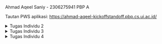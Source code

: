 Ahmad Aqeel Saniy - 2306275941
PBP A

Tautan PWS aplikasi: https://ahmad-aqeel-kickoffstandoff.pbp.cs.ui.ac.id/

<details>
<summary> Tugas Individu 2</summary>

Jawaban pertanyaan:


I. Jelaskan bagaimana cara kamu mengimplementasikan checklist di atas secara step-by-step


    1. Membuat proyek Django baru.
        Untuk membuat proyek Django baru, pertama saya membuat direktori baru untuk proyek Django tersebut.
        Kemudian saya mengunduh dependencies setelah mengaktifkan virtual environment.
        Lalu di command prompt, saya membuat proyek baru dengan perintah `django-admin startproject kickoff_standoff .`
        Setelah itu, dibuatlah file .env dan .env.prod dengan konfigurasi yang ditentukan dari email Fasilkom UI.
        Selanjutnya, ditambahkan konfigurasi tertentu pada file settings.py untuk mencakup environment variables, allowed host, production, dan database.
        Akhirnya, saya mengunggah proyek Django ke repository GitHub dan ke PWS setelah menambahkan berkas .gitignore.

    2. Membuat aplikasi dengan nama main pada proyek tersebut.
        Untuk membuat aplikasi dengan nama main, saya mengaktifkan virtual environment di direktori proyek.
        Lalu dijalankan perintah `python manage.py startapp main` dalam command prompt di direktori proyek.
        Django akan otomatis membuat aplikasi main, sehingga saya hanya menambahkan aplikasi main ke dalam variabel INSTALLED_APPS dalam settings.py di direktori kickoff_standoff

    3. Melakukan routing pada proyek agar dapat menjalankan aplikasi main.
        Pertama, dalam direktori proyek kickoff_standoff, saya membuka file urls.py dan mengimpor fungsi include dari django.urls.
        Kemudian, saya menambahkan rute URL yang mengarah ke tampilan aplikasi main di dalam list urlpatterns.

    4. Membuat model pada aplikasi main dengan nama Product dan memiliki atribut wajib.
        Saya membuka file models.py dalam aplikasi main, lalu mengimpor models dari django.db.
        Lalu dibuatlah class model dengan nama Product, yang memiliki setiap atribut wajib didalamnya.
        Saya juga menambahkan beberapa atribut opsional seperti stock, category, brand, dan rating.
        Akhirnya, jalankan perintah migrasi model dengan perintah `python manage.py makemigrations` kemudian `python manage.py migrate`

    5. Membuat sebuah fungsi pada views.py untuk dikembalikan ke dalam sebuah template HTML yang menampilkan nama aplikasi serta nama dan kelas kamu.
        Pada file views.py di dalam direktori main, saya mengimpor render dari django.shortcuts.
        Lalu saya menambahkan fungsi show_main, yang berisi context berisi nama aplikasi, NPM, nama penuh saya, dan juga kelas.
        Kemudian fungsi akan mereturn `render(request, "main.html", context)`.

    6. Membuat sebuah routing pada urls.py aplikasi main untuk memetakan fungsi yang telah dibuat pada views.py.
        kita membuat file urls.py dalam direktori main, kemudian kita isi dengan kode
        ```from django.urls import path
        from main.views import show_main

        app_name = 'main'

        urlpatterns = [
            path('', show_main, name='show_main'),
        ]
        ```

    7. Melakukan deployment ke PWS terhadap aplikasi yang sudah dibuat sehingga nantinya dapat diakses oleh teman-temanmu melalui Internet.
        Untuk mendeploy aplikasi ke PWS, setelah mengakses situs PWS saya membuat proyek baru dengan nama yang sesuai untuk aplikasinya.
        Lalu pada di bagian environs, saya memasukkan nilai yang sama seperti isi file .env.prod.
        Setelah itu saya memasukkan url PWS ke dalam allowed host di settings.py.
        Akhirnya saya menjalankan perintah yang diberikan PWS di dalam command prompt, dan mengisi kredensial seperti yang telah diberikan PWS.


II. Buatlah bagan yang berisi request client ke web aplikasi berbasis Django beserta responnya dan jelaskan pada bagan tersebut kaitan antara urls.py, views.py, models.py, dan berkas html.

    https://drive.google.com/file/d/1QH59nVDzaspwLZs3LmOYU0LFxX08meJy/view?usp=sharing
    Dalam gambar, dapat dilihat bahwa pertama klien akan mengirim request ke aplikasi dari web browser. Kemudian aplikasi akan mengecek apakah request dilakukan ke url yang valid/ada dalam urls.py di proyek.
    Jika url tidak ada dalam proyek, maka aplikasi akan mengirimkan error 404 not found. Namun jika url ada, maka aplikasi akan routing kepada views yang memiliki url yang sesuai berdasarkan urls.py.
    User akan berinteraksi dengan views.py dalam aplikasi, views.py akan menangani logika operasi, melakukan respons, dan memproses data yang di request oleh user.
    Views.py ini akan ditampilkan sesuai dengan templates melalui file HTML. File HTML akan menentukan bagaimana visual aplikasi yang ditampilkan saat ini sehingga user mudah berinteraksi dengan views.py.
    Saat user berinteraksi, views.py akan menggunakan data yang tersimpan dalam database. Data-data tersebut strukturnya di definisikan oleh models.py sehingga bentuknya konsisten.
    Selain itu, cara views berinteraksi dengan database juga ditentukan oleh models.py agar tidak terjadi kerusakan dalam database.


III. Jelaskan peran settings.py dalam proyek Django!

    Peran settings.py adalah sebagai konfigurasi utama dalam keseluruhan proyek Django. settings.py mengatur konfigurasi aplikasi-aplikasi yang ada dalam proyek sehingga mereka dapat diakses.
    Selain itu, settings.py juga mengatur koneksi database dengan aplikasi sehingga aplikasi dapat mengakses database yang disimpan.
    settings.py menyangkut keamanan proyek, dengan membatasi di mana proyek dapat di hosting agar integrasi proyek aman dari ancaman luar.
    Terdapat beberapa peran lain yang settings.py lakukan, seperti konfigurasi user authentication, konfigurasi template, konfigurasi direktori file, dan konfigurasi bahasa dan waktu.


IV. Bagaimana cara kerja migrasi database di Django?

    Migrasi pada Django dilakukan setelah kita mengubah file models.py dalam proyek. Hal ini dikarenakan models.py menentukan database, sehingga kemungkinan skema database akan berubah dalam aplikasi tersebut.
    Pertama, akan dijalankan perintah `python manage.py makemigrations` agar Django membuat file migrasi.
    Pada tahap ini, Django akan otomatis melakukan migrasi pada aplikasi, lalu setelah dijalankan perintah `python manage.py migrate`, maka Django akan menerapkan migrasi yang dilakukan.


V. Menurut Anda, dari semua framework yang ada, mengapa framework Django dijadikan permulaan pembelajaran pengembangan perangkat lunak?

    Django dijadikan sebagai permulaan pembelajaran pengembangan perangkat lunak karena Django memiliki fitur-fitur yang cukup lengkap, sehingga pemula tidak perlu mengintegrasikan beberapa library yang diperlukan.
    Selain itu, struktur proyeknya tersusun dengan baik dan mudah dimengerti sehingga pemula dapat membuat aplikasi sederhana dengan cepat.
    Django juga memiliki cukup banyak dokumentasi, sehingga pemula dapat belajar dengan mudah. Tidak hanya itu, Django menggunakan bahasa pemrograman phyton yang termasuk sederhana dan mudah dipelajari.


VI. Apakah ada feedback untuk asisten dosen tutorial 1 yang telah kamu kerjakan sebelumnya?

    Tidak, tutorial sudah sangat baik dan mudah dimengerti.

</details>

<details>
<summary>Tugas Individu 3</summary>

Jawaban Pertanyaan:


I. Jelaskan mengapa kita memerlukan data delivery dalam pengimplementasian sebuah platform?

    Data Delivery memiliki peran penting dalam pengimplementasian platform karena data delivery berperan dalam mengirimkan data dari database server ke bagian yang diperlukan ataupun sebaliknya, seperti misalnya:
    - Ke dalam aplikasi pengguna sehingga aplikasi dapat menampilkan informasi dari database melalui User Interface.
    - Mendapatkan pengguna mengirimkan informasi ke dalam database melalui User Interface aplikasi sehingga user lebih mudah berinteraksi dengan aplikasi.
    - Mengirimkan data ke sistem external, misalkan sistem diperlukan berkomunikasi dengan sistem external untuk menjalankan suatu proses (contohnya seperti pembayaran, sistem dapat berkomunikasi dengan bank).
    - Untuk ketersediaan data, artinya agar aplikasi dapat memiliki data yang konsisten dalam beberapa server sehingga tidak ada data yang hilang.
    - Untuk menjaga keamanan, data delivery dapat hanya mengirimkan data yang user bisa lihat melalui akun mereka sendiri sehingga isi database tidak bocor.
    Dan masih terdapat contoh lain yang lebih spesifik, namun hal-hal diatas merupakan contoh dasarnya.


II. Menurutmu, mana yang lebih baik antara XML dan JSON? Mengapa JSON lebih populer dibandingkan XML?

    Secara umum, JSON lebih baikk digunakan. Alasan utamanya adalah dibandingkan XML, JSON lebih mudah dibaca oleh manusia karena sintaksnya lebih rapih.
    Selain itu, karena sintaks JSON lebih simplistik, maka JSON juga dapat berukuran lebih kecil daripada XML dalam webpage yang berukuran besar.
    Tidak hanya itu, dalam parsing, JSON bersifat lebih cepat karena XML memerlukan parser khusus.

    Alasan diatas merupakan alasan utama mengapa JSON lebih populer dibandingkan XML, karena JSON lebih ringkas dan mudah dibaca, tidak hanya JSON diproses lebih cepat, tapi juga developer dapat dengan mudah menganalisis isi kontennya untuk misal bug fixing.


III. Jelaskan fungsi dari method is_valid() pada form Django dan mengapa kita membutuhkan method tersebut?

    Fungsi utama dari method is_valid() adalah sebagai validasi data input. Sebagai dasar, is_valid() akan melakukan field validation, Django akan mengecek form input dan memastikan tipe data yang dimasukkan sesuai.
    Tidak hanya itu, Django juga akan membersihkan data yang dimasukkan, artinya user tidak dapat memasukkan input yang memungkinkan bersifat berbahaya (contohnya seperti SQL injection).
    Validasi yang dilakukan is_valid() juga bersifat customizeable, sehingga developer dapat mengganti validasi yang dilakukan secara otomatis, dan menambahkan error handling sendiri.
    Maka, method is_valid() diperlukan untuk validation input data sehingga input data konsisten, serta sebagai layer keamanan.


IV. Mengapa kita membutuhkan csrf_token saat membuat form di Django? Apa yang dapat terjadi jika kita tidak menambahkan csrf_token pada form Django? Bagaimana hal tersebut dapat dimanfaatkan oleh penyerang?

    Secara dasar, csrf_token diperlukan sebagai perlindungan dari cross site request forgery. Django menggunakan csrf_token untuk memvalidasi request POST yang dikirim, sehingga misalnya situs lain tidak dapat memalsukan identitas user.
    Selain itu, csrf_token juga memverifikasi input apakah input dilakukan oleh user atau bukan, ini dilakukan untuk mencegah automated attacks.
    Tanpa csrf_token, Django akan secara default menolak request yang dilakukan pengguna karena request POST tidak memiliki csrf_token yang valid.

    Penyerang dapat memanfaatkan csrf_token vulnerability dengan beberapa cara, misalnya dengan phishing site dimana saat user memasuki suatu situs berbahaya, penyerang dapat mengirimkan request POST melalui cookies untuk mendapatkan informasi sensitif seperti kredensial bank.
    Terdapat juga cara penyerangan dimana penyerang melakukan auto-submit pada sebuah form sehingga identitas user mudah diambil oleh penyerang.
    Selain itu, ada juga serangan melalui gambar, dimana penyerang menggunakan image tag untuk menjalankan request POST.


V. Jelaskan bagaimana cara kamu mengimplementasikan checklist di atas secara step-by-step (bukan hanya sekadar mengikuti tutorial).


    1. Menambahkan 4 fungsi views baru dalam format XML, JSON, XML by ID, dan JSON by ID
        Pertama, ditambahkan import baru dengan mengimport serializers dan HttpResponse
        Kemudian buat function show_xml dan show_json. Kedua function ini memiliki format yang sama dengan sedikit perbedaan. Di dalamnya, dibuat variabel untuk menyimpan query seluruh data untuk objek Product.
        Buatlah variabel untuk menyimpan hasil serialisasi data query menjadi bentuk data masing-masing ("xml" untuk show_xml dan "json" untuk show_json).
        Akhirnya buatlah return function dalam bentuk HttpResponse dengan parameter variabel serialisasi tersebut dan parameter content_type sesuai dengan function masing-masing.

        Untuk function XML by ID dan JSON by ID, bentuk functionnya juga sangat serupa, dengan perbedaan pada variabel penyimpanan query data, ditambahkan filter dengan primary key berdasarkan id sehingga tidak diambil keseluruhan data.

    2. Membuat routing URL untuk masing-masing views yang telah ditambahkan
        Routing URL dilakukan dengan cara yang sama, pertama akan diimport dalam main/urls.py function yang telah dibuat dari main.views.
        Kemudian dalam urlpatterns, hanya ditambahkan path masing-masing dengan function yang telah dibuat agar function dapat diakses melalui path tersebut.

    3. Membuat halaman yang menampilkan data objek model yang memiliki tombol "add" yang akan redirect ke halaman form, serta tombol "detail" pada setiap data objek model yang ditampilkan
        Untuk halaman penampilan data objek, saya menggunakan bentuk card dengan setiap objek memiliki nama, harga, kategori, dan rating. Setelah menyetel css style untuk objek halaman tersebut, ditambahkan for loop yang akan iterasi semua objek product dalam database.
        Dalam setiap iterasi, objek akan ditampilkan dalam bentuk card dengan data yang ditampilkan merupakan data yang diambil dari setiap objek dengan format `{{ product.[atribut] }}`.
        Ditambahkan juga function tambahan, dimana jika produk tidak memiliki gambar/thumbnail, maka hanya akan ditampilkan nama produk. Terdapat juga tag featured yang hanya akan muncul jika produk bersifat featured.
        Selain itu, untuk harga saya tampilkan berdasarkan stock, jika stock telah habis maka harga akan digantikan string "Out of stock!".

        Diatas card-card tersebut, saya membuat tombol "Add product" yang berisi link redirect user ke halaman form penambahan product. Tombol menggunakan css styling yang sudah saya tentukan pada awal html.

        Kemudian untuk tombol "detail", saya mengimplementasikannya dengan cara berbeda. Setiap card objek produk yang ditampilkan merupakan button juga, yang dapat ditekan oleh user agar dapat di redirect ke halaman detail produk.
        Hal ini saya implementasikan dengan objek card memiliki link ke detail produk masing-masing dan menambahkan atribut agar keseluruhan card dapat ditekan layaknya sebuah button.

    4. Membuat halaman form untuk menambahkan objek model pada app sebelumnya
        Halaman form menggunakan method `{{ form.as_table }}` yaitu method built-in dalam Django yang akan membuat form secara otomatis.
        Oleh karena itu tidak perlu banyak ditambahkan dalam html kecuali jika penampilannya ingin diganti. Pengisian pada halaman form penambahan product akan sesuai dengan atribut-atribut yang diperlukan objek product.
        Dibawah function tersebut, hanya tinggal diatambahkan button submit, dimana Django akan secara otomatis menambahkannya ke database objek Product.

    5. Membuat halaman yang menampilkan detail dari setiap data objek model
        Halaman detail pertama memiliki sebuah button yang akan redirect user kembali ke halaman utama. Kemudian satu-satu saya menambahkan atribut yang perlu ditampilkan.
        Setiap baris ditambahkan format `{{ product.[atribut] }}` sehingga halaman dapat menampilkan detail produk tersebut. Beberapa atribut saya tambahkan ketentuan tertentu.
        Misalnya detail produk menampilkan jika produk berupa featured product jika product.is_featured adalah true. Selain itu, harga produk akan digantikan dengan "Out of stock!" jika stok produk telah habis.

</details>

<details>
<summary>Tugas Individu 4</summary>

Jawaban pertanyaan:


I. Apa itu Django AuthenticationForm? Jelaskan juga kelebihan dan kekurangannya.

    AuthenticationForm merupakan form yang sudah disediakan Django untuk menangani proses login dan authentication user. Berbeda dengan form reguler yang menangani objek, form ini akan memvalidasi kredensial yaitu username dan password.
    Kelebihan AuthenticationForm adalah sudah datang dengan fitur keamanan seperti password hashing, brute force protection, dan account lockout. Selain itu, AuthenticationForm juga memiliki function user status validation yang dapat mengecek apakah akun aktif dan tidak di-disable.
    AuthenticationForm juga memiliki integrasi dengan Django Auth System, sehingga hal seperti user model, session management, dan user permission sudah di handle secara otomatis oleh Django.
    Semua hal tersebut juga bersifat customizable, sehingga jika developer ingin mengganti format sesuatu, misalnya membuat custom user sendiri, maka AuthenticationForm tetap bisa bekerja.

    Kekurangan AuthenticationForm secara faktor merupakan karena form ini bentuknya basic, sehingga untuk authentication dengan cara lebih kompleks seperti misalnya login melalui email, nomor telepon, atau social media, serta two-factor authentication, AuthenticationForm perlu dimodifikasi dengan override yang cukup banyak.
    Selain itu, untuk beberapa modern frontend, karena AuthenticationForm mengembalikan HTML form, maka diperlukan custom implementation untuk mereturn response lain seperti JSON.

    Maka dapat disimpulkan, AuthenticationForm sudah cukup baik untuk menghandle simple authentication tanpa langkah kompleks, namun untuk sistem user yang lebih kompleks, kemungkinan harus dibuat custom AuthenticationForm untuk menghandle langkah-langkah tersebut.


II. Apa perbedaan antara autentikasi dan otorisasi? Bagaiamana Django mengimplementasikan kedua konsep tersebut?

    Autentikasi merupakan proses verifikasi user, lebih jelasnya adalah proses memastikan bahwa akun yang diakses memang benar-benar milik user. Hal ini dilakukan melalui password, OTP code, verification through email.
    Otorisasi merupakan proses menentukan user permission, lebih jelasnya adalah menentukan aksi dan akses yang dapat user itu lakukan, seperti user dapat edit profile sendiri, namun tidak punya orang lain.

    Django mengimplementasikan autentikasi melalui user model dengan username dan password, user model dapat ditambahkan atribut custom seperti misalnya email. Lalu Django juga memanage session secara otomatis untuk user, serta dapat memiliki middleware untuk autentikasi otomatis.
    Django juga menyediakan login dan logout yang dapat dengan mudah digunakan untuk membantu developer membuat proses autentikasi dasar, proses tersebut akan secara otomatis melakukan password hashing untuk user untuk menjaga keamanan juga.

    Django mengimplementasikan otorisasi melalui permission system dalam setiap user, permission system juga dapat diberikan diberikan kepada sekelompok orang dengan role-based access.
    Function dalam Django views juga dapat diberikan decorators seperti `@login_required)` untuk memastikan tidak semua user dapat mengakses sesuatu konten. Django juga mensupport template tags yang akan menampilkan layar tertentu dalam halaman yang sama melalui HTML.


III. Apa saja kelebihan dan kekurangan session dan cookies dalam konteks menyimpan state di aplikasi web?

    Session menyimpan data ke server mengenai user client. Kelebihan penggunaan session adalah keamanan, karena session disimpan langsung dalam server, ini lebih relatif aman daripada disimpan pada client user.
    Selain itu, karena penyimpanannya di server, maka secara dasar juga memiliki storage yang lebih besar, sehingga dapat menyimpan lebih banyak data. Tidak hanya itu, session dapat disimpan dalam backends tertentu, dengan proteksi melalui csrf_token dan cleanup otomatis.

    Namun, karena session harus menyimpan semua session data, maka dapat memakan banyak server resources saat aplikasi memiliki banyak jumlah user.
    Oleh karena itu, diperlukan juga cleaning dalam sebuah server untuk menghilangkan session yang sudah tidak terpakai agar storage server tidak penuh.
    Ada juga permasalahan yaitu session bergantung dengan cookies untuk mendapat session ID, sehingga jika user mematikan cookies, session tidak dapat diakses.

    Sedangkan, cookies menyimpan data-data kecil ke dalam browser client user. Kelebihan cookies adalah karena data disimpan pada browser client, data tidak memakan banyak storage pada server database.
    Cookies juga dapat digunakan dalam jangka lama (seperti remember me option), dan dapat digunakan dalam beberapa domain berbeda (seperti misal website UI).

    Terdapat juga kekurangan cookies, seperti karena cookies menyimpan data kecil, cookies memiliki size limitation, sehingga tidak menyimpan data yang terlalu banyak.
    Cookies juga lebih rentan dalam keamanan, penyerang dapat mengambil cookies atau menginject sesuatu melalui cookies untuk mendapatkan informasi sensitif.
    Seperti disebutkan pada bagian session, cookies dapat dimatikan oleh user sehingga tidak dapat digunakan oleh aplikasi.


III. Apakah penggunaan cookies aman secara default dalam pengembangan web, atau apakah ada risiko potensial yang harus diwaspadai? Bagaimana Django menangani hal tersebut?

    Cookies secara default tidak aman untuk digunakan, terdapat banyak risiko potensial yang harus diwaspadai seperti XSS attack (mencuri cookies),
    CSRF attacks, user manipulation, dapat di intercept di HTTP connections, dan memiliki ukuran yang terbatas.

    Django menangani masalah berikut dengan menggunakan HttpOnly flag untuk XSS attacks, menggunakan Secure flag untuk HTTPS enforcement, menggunakan SameSite attribute dan csrf_token untuk menangani CSRF attacks serta memiliki middleware untuk CSRF,
    membuat session key, dan memvalidasi cookies secara otomatis.


IV. Jelaskan bagaimana cara kamu mengimplementasikan checklist di atas secara step-by-step (bukan hanya sekadar mengikuti tutorial).


    1. Mengimplementasikan fungsi registrasi, login, dan logout untuk memungkinkan pengguna mengakses aplikasi sebelumnya sesuai dengan status login/logoutnya.
        Pertama, akan diimpor `UserCreation Form, messages, AuthenticationForm, authenticate, login, logout` ke dalam views.py.
        Untuk membuat fungsi registrasi, kita menggunakan UserCreationForm built in milik Django dengan memasukkannya kedalam suatu variabel form.
        Setelah membuat conditional untuk request POST, kita memanggil UserCreationForm dan memanggil function `is_valid()` untuk mengecek input form.
        Lalu, jika true, maka buatlah agar registration disimpan dengan `save()` lalu redirect user ke halaman login. Seperti halaman views lain, kita perlu membuat return render.

        Untuk membuat fungsi login, kita gunakan AuthenticationForm built in milik Django, dan memasukkannya kedalam suatu variabel, dengan parameter data dari request POST.
        Setelah membuat conditional untuk mengecek apakah input valid, carilah user dari database dengan `user = form.get_user()` dan panggil function login dengan parameter request dan user.
        Lalu, redirect user ke halaman utama, dan return render seperti views lainnya.

        Untuk membuat fungsi logout, kita hanya perlu memanggil function logout dengan parameter request, lalu return redirect ke halaman login.

        Agar ketiga fungsi tersebut dapat dijalankan, kita akan mengimpor ketiga fungsi kedalam main/urls.py, kemudian memasukkan path url masing-masing kedalam urlpatterns.
        Perlu ditambahkan juga tombol untuk logout pada halaman utama, yang akan redirect ke url logout.

    2. Membuat dua (2) akun pengguna dengan masing-masing tiga (3) dummy data menggunakan model yang telah dibuat sebelumnya untuk setiap akun di lokal.
        Pembuatan akun pengguna cukuplah mudah, kita dapat menjalankan aplikasi secara lokal dengan `python manage.py runserver` pada direktori proyek. Kemudian kita hanya gunakan metode register yang sudah kita buat.
        Untuk pembuatan data, kita pertama perlu log in dengan akun pengguna tersebut, kemudian dengan menekan tombol "Add Product" kita dapat langsung mengisi form penambahan produk seperti yang diperlukan.

    3. Menghubungkan model Product dengan User.
        Untuk menghubungkan model Product dengan User, pertama kita harus mengimport User pada main/models.py, dan menambahkan variabel user pada class Product.
        Variabel tersebut berupa atribut berisi ForeignKey(User), dengan CASCADE on delete sehingga jika user dihapus, maka produk juga terhapus. Kita juga harus menambahkan null=True pada parameter sehingga produk yang sebelumnya ada tetap valid tanpa user.
        Kemudian, pada views.py, kita tambahkan decorator `@login_required` pada fungsi add_product. Kemudian setelah pengecekan `is_valid()`, kita akan menambahkan variabel entry untuk produk, yang didapat dari input form.
        Kemudian kita masukkan user yang mengisi form tersebut dengan `product_entry.user = request.user`, sebelum menyimpan isi input dan meredirect kembali ke halaman utama.

    4. Menampilkan detail informasi pengguna yang sedang logged in seperti username dan menerapkan cookies seperti last_login pada halaman utama aplikasi.
        Untuk menambahkan detail informasi tersebut, pertama kita harus mengimport datetime, HttpResponseRedirect, dan reverse ke dalam main/views.py.
        Kemudian pada bagian fungsi login_user, kita membuat variabel reverse yang berupa `HttpResponseRedirect(reverse("main:show_main"))`, kemudian kita akan set cookie response tersebut
        menggunakan parameter last login dan waktu last_login. Kita akan mengambil waktu last_login menggunakan datetime.datetime.now() yang diubah menjadi string. Kemudian pada context di show_main,
        kita hanya tambahkan 'last_login' sebagai request.COOKIES.get('last_login', 'Never') ke context. Kita juga tambahkan 'username' sebagai request.user.username yang akan mengambil username user sekarang.
        Akhirnya, kita hanya tambahkan bagian yang menunjukkan sesi terakhir login serta username user yang sedang login pada halaman utama.

</detail>


